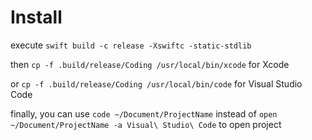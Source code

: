 # Install

execute ``` swift build -c release -Xswiftc -static-stdlib ```

then ```cp -f .build/release/Coding /usr/local/bin/xcode``` for Xcode 

or ```cp -f .build/release/Coding /usr/local/bin/code``` for Visual Studio Code 

finally, you can use ```code ~/Document/ProjectName``` instead of ```open ~/Document/ProjectName -a Visual\ Studio\ Code``` to open project